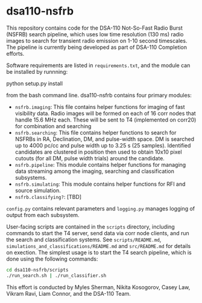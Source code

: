 # dsa110-nsfrb

This repository contains code for the DSA-110 Not-So-Fast Radio Burst (NSFRB) search pipeline, which uses low time resolution (130 ms) radio images to search for transient radio emission on 1-10 second timescales. The pipeline is currently being developed as part of DSA-110 Completion efforts.

Software requirements are listed in `requirements.txt`, and the module can be installed by runnning:

python setup.py install

from the bash command line. dsa110-nsfrb contains four primary modules:
- `nsfrb.imaging`: This file contains helper functions for imaging of fast visibility data. Radio images will be formed on each of 16 corr nodes that handle 15.6 MHz each. These will be sent to T4 (implemented on corr20) for combination and searching
- `nsfrb.searching`: This file contains helper functions to search for NSFRBs in RA, Declination, DM, and pulse-width space. DM is searched up to 4000 pc/cc and pulse width up to 3.25 s (25 samples). Identified candidates are clustered in position then used to obtain 10x10 pixel cutouts (for all DM, pulse width trials) around the candidate.
- `nsfrb.pipeline`: This module contains helper functions for managing data streaming among the imaging, searching and classification subsystems.
- `nsfrb.simulating`: This module contains helper functions for RFI and source simulation.
- `nsfrb.classifying?`: [TBD]

`config.py` contains relevant parameters and `logging.py` manages logging of output from each subsystem. 

User-facing scripts are contained in the `scripts` directory, including commands to start the T4 server, send data via corr node clients, and run the search and classification systems. See `scripts/README.md`, `simulations_and_classifications/README.md` and `src/README.md` for details on exection. The simplest usage is to start the T4 search pipeline, which is done using the following commands:

```bash
cd dsa110-nsfrb/scripts
./run_search.sh | ./run_classifier.sh
```
This effort is conducted by Myles Sherman, Nikita Kosogorov, Casey Law, Vikram Ravi, Liam Connor, and the DSA-110 Team.
